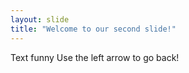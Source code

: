 ```yaml
---
layout: slide
title: "Welcome to our second slide!"
---
```

Text funny
Use the left arrow to go back!
